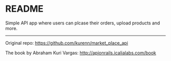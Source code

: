 # README

Simple API app where users can plcase their orders, upload products and more.

---
Original repo: https://github.com/kurenn/market_place_api

The book by Abraham Kuri Vargas: http://apionrails.icalialabs.com/book
